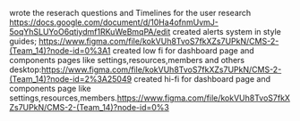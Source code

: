 wrote the reserach questions and Timelines for the user research https://docs.google.com/document/d/10Ha4ofnmUvmJ-5oqYhSLUYoO6qtiydmf1RKuWeBmqPA/edit
created alerts system in style guides; https://www.figma.com/file/kokVUh8TvoS7fkXZs7UPkN/CMS-2-(Team_14)?node-id=0%3A1
created low fi for dashboard page and components pages like settings,resources,members and others desktop:https://www.figma.com/file/kokVUh8TvoS7fkXZs7UPkN/CMS-2-(Team_14)?node-id=2%3A25049
created hi-fi for dashboard page and components page like settings,resources,members.https://www.figma.com/file/kokVUh8TvoS7fkXZs7UPkN/CMS-2-(Team_14)?node-id=0%3
